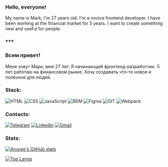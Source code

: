 ### Hello, everyone!
My name is Mark, I'm 27 years old.
I'm a novice frontend developer.
I have been working at the financial market for 5 years.
I want to create something new and useful for people.

### ***

### Всем привет!
Меня зовут Марк, мне 27 лет.
Я начинающий фронтенд-разработчик.
5 лет работаю на финансовом рынке.
Хочу создавать что-то новое и полезное для людей.

### Stack:
![HTML](https://img.shields.io/badge/-HTML-7496e0?style=for-the-badge&logo=html5&logoColor=000)
![CSS](https://img.shields.io/badge/-CSS-22e9a9?style=for-the-badge&logo=css3&logoColor=000)
![JavaScript](https://img.shields.io/badge/-JavaScript-7496e0?style=for-the-badge&logo=javascript&logoColor=000)
![BEM](https://img.shields.io/badge/-BEM-22e9a9?style=for-the-badge&logo=bem&logoColor=000)
![Figma](https://img.shields.io/badge/-FIGMA-7496e0?style=for-the-badge&logo=figma&logoColor=000)
![GIT](https://img.shields.io/badge/-GIT-22e9a9?style=for-the-badge&logo=git&logoColor=000)
![Webpack](https://img.shields.io/badge/-WEBPACK-7496e0?style=for-the-badge&logo=webpack&logoColor=000)

### Contacts:
[![Telegram](https://img.shields.io/badge/-@mdnbit-2CA5E0?style=for-the-badge&logo=telegram&logoColor=white&link=https://t.me/mdnbit)](https://t.me/mdnbit)
[![Linkedin](https://img.shields.io/badge/-LinkedIn-0078b6?style=for-the-badge&logo=linkedin&link=https://www.linkedin.com/in/mark-g-front/)](https://www.linkedin.com/in/mark-g-front/)
[![Gmail](https://img.shields.io/badge/-cosmomrak@gmail.com-ffffff?style=for-the-badge&logo=gmail&link=mailto:cosmomrak@gmail.com)](mailto:cosmomrak@gmail.com)

### Stats:
[![Anurag's GitHub stats](https://github-readme-stats.vercel.app/api?username=cosmopolityan&count_private=true&show_icons=true&theme=blueberry)](https://github.com/anuraghazra/github-readme-stats)

[![Top Langs](https://github-readme-stats.vercel.app/api/top-langs/?username=cosmopolityan&layout=compact&show_icons=true&theme=blueberry)](https://github.com/anuraghazra/github-readme-stats)
<!--
![](https://komarev.com/ghpvc/?username=cosmopolityan&color=7496e0)
-->
